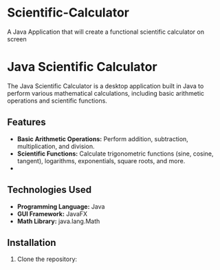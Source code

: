 # Scientific-Calculator
A Java Application that will create a functional scientific calculator on screen 

# Java Scientific Calculator

The Java Scientific Calculator is a desktop application built in Java to perform various mathematical calculations, including basic arithmetic operations and scientific functions.

## Features

- **Basic Arithmetic Operations:** Perform addition, subtraction, multiplication, and division.
- **Scientific Functions:** Calculate trigonometric functions (sine, cosine, tangent), logarithms, exponentials, square roots, and more.
- 
## Technologies Used

- **Programming Language:** Java
- **GUI Framework:** JavaFX
- **Math Library:** java.lang.Math

## Installation

1. Clone the repository:
